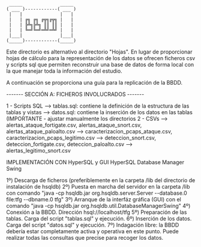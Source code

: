      _____              _____ 
    ( ___ )------------( ___ )
     |   |              |   | 
     |   | ╔╗ ╔╗ ╔╦╗╔╦╗ |   | 
     |   | ╠╩╗╠╩╗ ║║ ║║ |   | 
     |   | ╚═╝╚═╝═╩╝═╩╝ |   | 
     |___|              |___| 
    (_____)------------(_____)

Este directorio es alternativo al directorio "Hojas". En lugar de proporcionar hojas
de cálculo para la representación de los datos se ofrecen ficheros csv y scripts sql
que permiten reconstruir una base de datos de forma local con la que manejar toda la información
del estudio.

A continuación se proporciona una guía para la replicación de la BBDD.

------- SECCIÓN A: FICHEROS INVOLUCRADOS -------

1 - Scripts SQL
 --> tablas.sql: contiene la definición de la estructura de las tablas y vistas
 --> datos.sql: contiene la inserción de los datos en las tablas (IMPORTANTE - ajustar manualmente los directorios 
2 - CSVs
 --> alertas_ataque_fortigate.csv, alertas_ataque_snort.csv, alertas_ataque_paloalto.csv 
 --> caracterizacion_pcaps_ataque.csv, caracterizacion_pcaps_legitimo.csv 
 --> deteccion_snort.csv, deteccion_fortigate.csv, deteccion_paloalto.csv
 --> alertas_legitimo_snort.csv
          
IMPLEMENTACIÓN CON HyperSQL y GUI HyperSQL Database Manager Swing
          
1º) Descarga de ficheros (preferiblemente en la carpeta /lib del directorio de instalación de hsqldb)
2º) Puesta en marcha del servidor en la carpeta /lib con comando "java -cp hsqldb.jar org.hsqldb.server.Server --database.0 file:tfg  --dbname.0 tfg"
3º) Arranque de la interfáz gráfica (GUI) con el comando "java -cp hsqldb.jar org.hsqldb.util.DatabaseManagerSwing"
4º) Conexión a la BBDD. Dirección hsql://localhost/tfg
5º) Preparación de las tablas. Carga del script "tablas.sql" y ejecución. 
6º) Inserción de los datos. Carga del script "datos.sql" y ejecución.
7º) Indagación libre: la BBDD debería estar completamente activa y operativa en este punto. Puede realizar todas las consultas que precise para recoger los datos.
